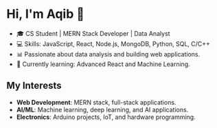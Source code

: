 # Hi, I'm Aqib 👋
- 🎓 CS Student | MERN Stack Developer | Data Analyst
- 💻 Skills: JavaScript, React, Node.js, MongoDB, Python, SQL, C/C++
- 📊 Passionate about data analysis and building web applications.
- 🌱 Currently learning: Advanced React and Machine Learning.

## My Interests
- **Web Development**: MERN stack, full-stack applications.
- **AI/ML**: Machine learning, deep learning, and AI applications.
- **Electronics**: Arduino projects, IoT, and hardware programming.


